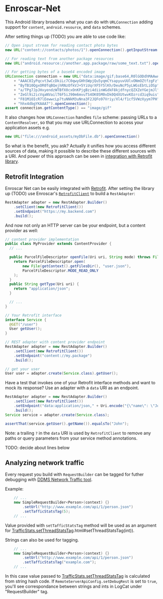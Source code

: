 Enroscar-Net
============

This Android library broadens what you can do with `URLConnection` adding support
for `content`, `android.resource`, and `data` schemes.

After setting things up (TODO) you are able to use code like:
```java
// Open input stream for reading contact photo bytes
new URL("content://contacts/photos/1").openConnection().getInputStream();

// For reading text from another package resources
new URL("android.resource://another.app.package/raw/some_text.txt").openConnection();

// For getting bytes of a base64 encoded image
URLConnection connection = new URL("data:image/gif;base64,R0lGODdhMAAwAPAAAAAAAP///ywAAAAAMAAw"
    + "AAAC8IyPqcvt3wCcDkiLc7C0qwyGHhSWpjQu5yqmCYsapyuvUUlvONmOZtfzgFz"
    + "ByTB10QgxOR0TqBQejhRNzOfkVJ+5YiUqrXF5Y5lKh/DeuNcP5yLWGsEbtLiOSp"
    + "a/TPg7JpJHxyendzWTBfX0cxOnKPjgBzi4diinWGdkF8kjdfnycQZXZeYGejmJl"
    + "ZeGl9i2icVqaNVailT6F5iJ90m6mvuTS4OK05M0vDk0Q4XUtwvKOzrcd3iq9uis"
    + "F81M1OIcR7lEewwcLp7tuNNkM3uNna3F2JQFo97Vriy/Xl4/f1cf5VWzXyym7PH"
    + "hhx4dbgYKAAA7").openConnection();
assert connection.getContentType() == "image/gif"
```

It also changes how `URLConnection` handles `file` scheme: passing URLs to a `ContentResolver`,
so that you may use URLConnection to access your application assets e.g.
```java
new URL("file:///android_assets/myDbFile.db").openConnection()
```

So what is the benefit, you ask? Actually it unifies how you access different sources of data,
making it possible to describe these different sources with a URI.
And power of this approach can be seen in
[integration with Retrofit library](#retrofit-integration).

Retrofit Integration
--------------------
Enroscar Net can be easily integrated with [Retrofit](https://github.com/square/retrofit).
After setting the library up (TODO) use Enroscar's
[`RetrofitClient`](src/main/java/com/stanfy/enroscar/net/retrofit/RetrofitClient.java)
to build a `RestAdapter`:
```java
RestAdapter adapter = new RestAdapter.Builder()
    .setClient(new RetrofitClient())
    .setEndpoint("https://my.backend.com")
    .build();
```

And now not only an HTTP server can be your endpoint, but a content provider as well:
```java
// content provider implementation
public class MyProvider extends ContentProvider {
  // ...

  public ParcelFileDescriptor openFile(Uri uri, String mode) throws FileNotFoundException {
    return ParcelFileDescriptor.open(
        new File(getContext().getFilesDir(), "user.json"),
        ParcelFileDescriptor.MODE_READ_ONLY
    );
  }
  public String getType(Uri uri) {
    return "application/json";
  }

  // ...
}

// Your Retrofit interface
interface Service {
  @GET("/user")
  User getUser();
}

// REST adapter with content provider endpoint
RestAdapter adapter = new RestAdapter.Builder()
    .setClient(new RetrofitClient())
    .setEndpoint("content://my.package")
    .build();

// get your user
User user = adapter.create(Service.class).getUser();
```

Have a test that invokes one of your Retrofit interface methods and want to mock its response?
Use an adapter with a `data` URI as an endpoint.
```java
RestAdapter adapter = new RestAdapter.Builder()
    .setClient(new RetrofitClient())
    .setEndpoint("data:application/json," + Uri.encode("{\"name\": \"John\"}") + "?")
    .build();
Service service = adapter.create(Service.class);

assertThat(service.getUser().getName()).equalsTo("John");
```
Note: a trailing `?` in the `data` URI is used by `RetrofitClient` to remove any paths or query
parameters from your service method annotations.


TODO: decide about lines below

Analyzing network traffic
-------------------------

Every request you build with `RequestBuilder` can be tagged for futher debugging with [DDMS Network Traffic tool](http://developer.android.com/tools/debugging/ddms.html#network).

Example:

```java
	// ...
	new SimpleRequestBuilder<Person>(context) {}
		.setUrl("http://www.example.com/api/1/person.json")
		.setTafficStatsTag(5);
	// ...
```

Value provided with `setTafficStatsTag` method will be used as an argument for [TrafficStats.setThreadStatsTag](http://developer.android.com/reference/android/net/TrafficStats).html#setThreadStatsTag(int)).

Strings can also be used for tagging.

```java
	// ...
	new SimpleRequestBuilder<Person>(context) {}
		.setUrl("http://www.example.com/api/1/person.json")
		.setTafficStatsTag("example.com");
	// ...
```

In this case value passed to [TrafficStats.setThreadStatsTag](http://developer.android.com/reference/android/net/TrafficStats) is calculated from string hash code.
If `RemoteServerApiConfig.setDebugRest` is set to `true`, you'll see correspondance between strings and ints in LogCat under "RequestBuilder" tag.
